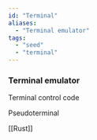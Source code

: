 ```yaml
---
id: "Terminal"
aliases:
  - "Terminal emulator"
tags:
  - "seed"
  - "terminal"
---
```


### Terminal emulator

Terminal control code

Pseudoterminal

[[Rust]]
